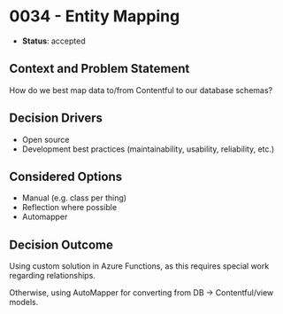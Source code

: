 # 0034 - Entity Mapping

* **Status**: accepted

## Context and Problem Statement

How do we best map data to/from Contentful to our database schemas?

## Decision Drivers

- Open source
- Development best practices (maintainability, usability, reliability, etc.)

## Considered Options

- Manual (e.g. class per thing)
- Reflection where possible
- Automapper

## Decision Outcome

Using custom solution in Azure Functions, as this requires special work regarding relationships.

Otherwise, using AutoMapper for converting from DB -> Contentful/view models.